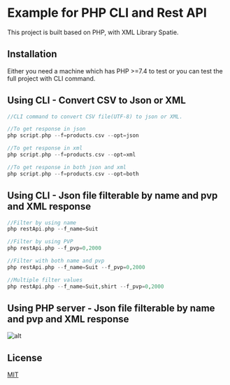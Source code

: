 # Example for PHP CLI and Rest API

This project is built based on PHP, with XML Library Spatie.

## Installation

Either you need a machine which has PHP >=7.4 to test or you can test the full project with CLI command.

## Using CLI - Convert CSV to Json or XML

```php
//CLI command to convert CSV file(UTF-8) to json or XML.

//To get response in json
php script.php --f=products.csv --opt=json

//To get response in xml
php script.php --f=products.csv --opt=xml

//To get response in both json and xml
php script.php --f=products.csv --opt=both
```

## Using CLI - Json file filterable by name and pvp and XML response

```php
//Filter by using name
php restApi.php --f_name=Suit

//Filter by using PVP
php restApi.php --f_pvp=0,2000

//Filter with both name and pvp
php restApi.php --f_name=Suit --f_pvp=0,2000

//Multiple filter values
php restApi.php --f_name=Suit,shirt --f_pvp=0,2000
```

## Using PHP server - Json file filterable by name and pvp and XML response
![alt](https://www.go-green.info/s_image.PNG)

## License
[MIT](https://choosealicense.com/licenses/mit/)